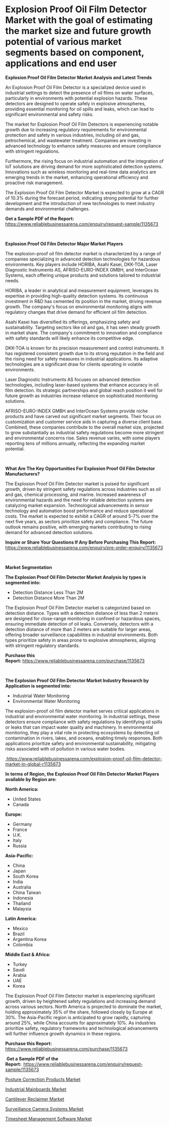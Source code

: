 <p><h1>Explosion Proof Oil Film Detector Market with the goal of estimating the market size and future growth potential of various market segments based on component, applications and end user</h1></p><p><strong>Explosion Proof Oil Film Detector Market Analysis and Latest Trends</strong></p>
<p><p>An Explosion Proof Oil Film Detector is a specialized device used in industrial settings to detect the presence of oil films on water surfaces, particularly in environments with potential explosion hazards. These detectors are designed to operate safely in explosive atmospheres, providing essential monitoring for oil spills and leaks, which can lead to significant environmental and safety risks.</p><p>The market for Explosion Proof Oil Film Detectors is experiencing notable growth due to increasing regulatory requirements for environmental protection and safety in various industries, including oil and gas, petrochemical, and wastewater treatment. Companies are investing in advanced technology to enhance safety measures and ensure compliance with stringent regulations.</p><p>Furthermore, the rising focus on industrial automation and the integration of IoT solutions are driving demand for more sophisticated detection systems. Innovations such as wireless monitoring and real-time data analytics are emerging trends in the market, enhancing operational efficiency and proactive risk management.</p><p>The Explosion Proof Oil Film Detector Market is expected to grow at a CAGR of 10.3% during the forecast period, indicating strong potential for further development and the introduction of new technologies to meet industry demands and environmental challenges.</p></p>
<p><strong>Get a Sample PDF of the Report:&nbsp;</strong> <a href="https://www.reliablebusinessarena.com/enquiry/request-sample/1135673?utm_campaign=1284&utm_medium=2&utm_source=Github&utm_content=ia&utm_term=09102024&utm_id=explosion-proof-oil-film-detector">https://www.reliablebusinessarena.com/enquiry/request-sample/1135673</a></p>
<p>&nbsp;</p>
<p><strong>Explosion Proof Oil Film Detector Major Market Players</strong></p>
<p><p>The explosion-proof oil film detector market is characterized by a range of companies specializing in advanced detection technologies for hazardous environments. Key players include HORIBA, Asahi Kasei, DKK-TOA, Laser Diagnostic Instruments AS, AFRISO-EURO-INDEX GMBH, and InterOcean Systems, each offering unique products and solutions tailored to industrial needs.</p><p>HORIBA, a leader in analytical and measurement equipment, leverages its expertise in providing high-quality detection systems. Its continuous investment in R&D has cemented its position in the market, driving revenue growth. The company's focus on environmental monitoring aligns with regulatory changes that drive demand for efficient oil film detection.</p><p>Asahi Kasei has diversified its offerings, emphasizing safety and sustainability. Targeting sectors like oil and gas, it has seen steady growth in market share. The company's commitment to innovation and compliance with safety standards will likely enhance its competitive edge.</p><p>DKK-TOA is known for its precision measurement and control instruments. It has registered consistent growth due to its strong reputation in the field and the rising need for safety measures in industrial applications. Its adaptive technologies are a significant draw for clients operating in volatile environments.</p><p>Laser Diagnostic Instruments AS focuses on advanced detection technologies, including laser-based systems that enhance accuracy in oil film detection. Its strategic partnerships and global reach position it well for future growth as industries increase reliance on sophisticated monitoring solutions.</p><p>AFRISO-EURO-INDEX GMBH and InterOcean Systems provide niche products and have carved out significant market segments. Their focus on customization and customer service aids in capturing a diverse client base. Combined, these companies contribute to the overall market size, projected to grow substantially as industrial safety regulations become more stringent and environmental concerns rise. Sales revenue varies, with some players reporting tens of millions annually, reflecting the expanding market potential.</p></p>
<p>&nbsp;</p>
<p><strong>What Are The Key Opportunities For Explosion Proof Oil Film Detector Manufacturers?</strong></p>
<p><p>The Explosion Proof Oil Film Detector market is poised for significant growth, driven by stringent safety regulations across industries such as oil and gas, chemical processing, and marine. Increased awareness of environmental hazards and the need for reliable detection systems are catalyzing market expansion. Technological advancements in sensor technology and automation boost performance and reduce operational costs. The market is expected to exhibit a CAGR of around 5-7% over the next five years, as sectors prioritize safety and compliance. The future outlook remains positive, with emerging markets contributing to rising demand for advanced detection solutions.</p></p>
<p><strong>Inquire or Share Your Questions If Any Before Purchasing This Report:</strong> <a href="https://www.reliablebusinessarena.com/enquiry/pre-order-enquiry/1135673?utm_campaign=1284&utm_medium=2&utm_source=Github&utm_content=ia&utm_term=09102024&utm_id=explosion-proof-oil-film-detector">https://www.reliablebusinessarena.com/enquiry/pre-order-enquiry/1135673</a></p>
<p>&nbsp;</p>
<p><strong>Market Segmentation</strong></p>
<p><strong>The Explosion Proof Oil Film Detector Market Analysis by types is segmented into:</strong></p>
<p><ul><li>Detection Distance Less Than 2M</li><li>Detection Distance More Than 2M</li></ul></p>
<p><p>The Explosion Proof Oil Film Detector market is categorized based on detection distance. Types with a detection distance of less than 2 meters are designed for close-range monitoring in confined or hazardous spaces, ensuring immediate detection of oil leaks. Conversely, detectors with a detection distance of more than 2 meters are suitable for larger areas, offering broader surveillance capabilities in industrial environments. Both types prioritize safety in areas prone to explosive atmospheres, aligning with stringent regulatory standards.</p></p>
<p><strong>Purchase this Report:&nbsp;</strong><a href="https://www.reliablebusinessarena.com/purchase/1135673?utm_campaign=1284&utm_medium=2&utm_source=Github&utm_content=ia&utm_term=09102024&utm_id=explosion-proof-oil-film-detector">https://www.reliablebusinessarena.com/purchase/1135673</a></p>
<p>&nbsp;</p>
<p><strong>The Explosion Proof Oil Film Detector Market Industry Research by Application is segmented into:</strong></p>
<p><ul><li>Industrial Water Monitoring</li><li>Environmental Water Monitoring</li></ul></p>
<p><p>The explosion-proof oil film detector market serves critical applications in industrial and environmental water monitoring. In industrial settings, these detectors ensure compliance with safety regulations by identifying oil spills or leaks that can impact water quality and machinery. In environmental monitoring, they play a vital role in protecting ecosystems by detecting oil contamination in rivers, lakes, and oceans, enabling timely responses. Both applications prioritize safety and environmental sustainability, mitigating risks associated with oil pollution in various water bodies.</p></p>
<p><a href="https://www.reliablebusinessarena.com/explosion-proof-oil-film-detector-market-in-global-r1135673?utm_campaign=1284&utm_medium=2&utm_source=Github&utm_content=ia&utm_term=09102024&utm_id=explosion-proof-oil-film-detector">&nbsp;https://www.reliablebusinessarena.com/explosion-proof-oil-film-detector-market-in-global-r1135673</a></p>
<p><strong>In terms of Region, the Explosion Proof Oil Film Detector Market Players available by Region are:</strong></p>
<p>
    <p> <strong> North America: </strong>
        <ul>
            <li>United States</li>
            <li>Canada</li>
        </ul>
        </p> 
    <p> <strong> Europe: </strong>
        <ul>
            <li>Germany</li>
            <li>France</li>
            <li>U.K.</li>
            <li>Italy</li>
            <li>Russia</li>
        </ul>
        </p> 
    <p> <strong> Asia-Pacific: </strong>
        <ul>
            <li>China</li>
            <li>Japan</li>
            <li>South Korea</li>
            <li>India</li>
            <li>Australia</li>
            <li>China Taiwan</li>
            <li>Indonesia</li>
            <li>Thailand</li>
            <li>Malaysia</li>
        </ul>
        </p> 
    <p> <strong> Latin America: </strong>
        <ul>
            <li>Mexico</li>
            <li>Brazil</li>
            <li>Argentina Korea</li>
            <li>Colombia</li>
        </ul>
        </p> 
    <p> <strong> Middle East & Africa: </strong>
        <ul>
            <li>Turkey</li>
            <li>Saudi</li>
            <li>Arabia</li>
            <li>UAE</li>
            <li>Korea</li>
        </ul>
    </p>
    </p>
<p><p>The Explosion Proof Oil Film Detector market is experiencing significant growth, driven by heightened safety regulations and increasing demand across various sectors. North America is projected to dominate the market, holding approximately 35% of the share, followed closely by Europe at 30%. The Asia-Pacific region is anticipated to grow rapidly, capturing around 25%, while China accounts for approximately 10%. As industries prioritize safety, regulatory frameworks and technological advancements will further influence growth dynamics in these regions.</p></p>
<p><strong>Purchase this Report: </strong><a href="https://www.reliablebusinessarena.com/purchase/1135673?utm_campaign=1284&utm_medium=2&utm_source=Github&utm_content=ia&utm_term=09102024&utm_id=explosion-proof-oil-film-detector">https://www.reliablebusinessarena.com/purchase/1135673</a></p>
<p>&nbsp;<strong>Get a Sample PDF of the Report:&nbsp;&nbsp;</strong><a href="https://www.reliablebusinessarena.com/enquiry/request-sample/1135673?utm_campaign=1284&utm_medium=2&utm_source=Github&utm_content=ia&utm_term=09102024&utm_id=explosion-proof-oil-film-detector">https://www.reliablebusinessarena.com/enquiry/request-sample/1135673</a></p>
<p><strong></strong></p>
<p><p><a href="https://www.linkedin.com/pulse/posture-correction-products-market-evolution-regional-adaptations-ep9yc?utm_campaign=1284&utm_medium=2&utm_source=Github&utm_content=ia&utm_term=09102024&utm_id=explosion-proof-oil-film-detector">Posture Correction Products Market</a></p><p><a href="https://www.linkedin.com/pulse/global-industrial-mainboards-market-sector2024-2031-cq0ue?utm_campaign=1284&utm_medium=2&utm_source=Github&utm_content=ia&utm_term=09102024&utm_id=explosion-proof-oil-film-detector">Industrial Mainboards Market</a></p><p><a href="https://github.com/tamvrosiya/Market-Research-Report-List-6/blob/main/cantilever-reclaimer-market.md?utm_campaign=1284&utm_medium=2&utm_source=Github&utm_content=ia&utm_term=09102024&utm_id=explosion-proof-oil-film-detector">Cantilever Reclaimer Market</a></p><p><a href="https://www.linkedin.com/pulse/surveillance-camera-systems-market-growth-outlook-from-2024-4tjwc?utm_campaign=1284&utm_medium=2&utm_source=Github&utm_content=ia&utm_term=09102024&utm_id=explosion-proof-oil-film-detector">Surveillance Camera Systems Market</a></p><p><a href="https://www.linkedin.com/pulse/trends-global-timesheet-management-software-market-forecast-g1kqc?utm_campaign=1284&utm_medium=2&utm_source=Github&utm_content=ia&utm_term=09102024&utm_id=explosion-proof-oil-film-detector">Timesheet Management Software Market</a></p></p>